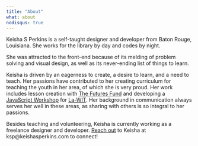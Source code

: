 ```yaml
---
title: "About"
what: about
nodisqus: true
---
```

<p>Keisha&nbsp;S&nbsp;Perkins is a self-taught designer and developer from Baton&nbsp;Rouge, Louisiana. She works for the library by day and codes by night.</p>

<p>She was attracted to the front-end because of its melding of problem solving and visual design, as well as its never-ending list of things to learn.</p>

<p>Keisha is driven by an eagerness to create, a desire to learn, and a need to teach. Her passions have contributed to her creating curriculum for teaching the youth in her area, of which she is very proud. Her work includes lesson creation with <a href="http://www.thefuturesfund.org" target="_blank">The&nbsp;Futures&nbsp;Fund</a> and developing a <a href="https://la-wit.github.io/build-an-infinite-runner" target="_blank">JavaScript&nbsp;Workshop</a> for <a target="_blank" href="http://www.la-wit.org">La-WIT</a>. Her background in communication always serves her well in these areas, as sharing with others is so integral to her passions.</p>

<p>Besides teaching and volunteering, Keisha is currently working as a freelance designer and developer. <a href="../contact">Reach&nbsp;out</a> to Keisha at ksp@keishasperkins.com to connect!</p>
